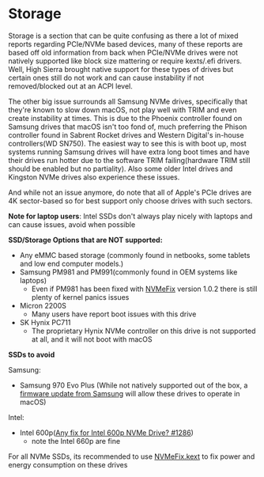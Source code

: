 # Storage

Storage is a section that can be quite confusing as there a lot of mixed reports regarding PCIe/NVMe based devices, many of these reports are based off old information from back when PCIe/NVMe drives were not natively supported like block size mattering or require kexts/.efi drivers. Well, High Sierra brought native support for these types of drives but certain ones still do not work and can cause instability if not removed/blocked out at an ACPI level.

The other big issue surrounds all Samsung NVMe drives, specifically that they're known to slow down macOS, not play well with TRIM and even create instability at times. This is due to the Phoenix controller found on Samsung drives that macOS isn't too fond of, much preferring the Phison controller found in Sabrent Rocket drives and Western Digital's in-house controllers(WD SN750). The easiest way to see this is with boot up, most systems running Samsung drives will have extra long boot times and have their drives run hotter due to the software TRIM failing(hardware TRIM still should be enabled but no partiality). Also some older Intel drives and Kingston NVMe drives also experience these issues.

And while not an issue anymore, do note that all of Apple's PCIe drives are 4K sector-based so for best support only choose drives with such sectors.

**Note for laptop users**: Intel SSDs don't always play nicely with laptops and can cause issues, avoid when possible

**SSD/Storage Options that are NOT supported:**

* Any eMMC based storage (commonly found in netbooks, some tablets and low end computer models.)
* Samsung PM981 and PM991(commonly found in OEM systems like laptops)
  * Even if PM981 has been fixed with [NVMeFix](https://github.com/acidanthera/NVMeFix/releases) version 1.0.2 there is still plenty of kernel panics issues
* Micron 2200S
  * Many users have report boot issues with this drive
* SK Hynix PC711
  * The proprietary Hynix NVMe controller on this drive is not supported at all, and it will not boot with macOS

**SSDs to avoid**

Samsung:

* Samsung 970 Evo Plus (While not natively supported out of the box, a [firmware update from Samsung](https://www.samsung.com/semiconductor/minisite/ssd/download/tools/) will allow these drives to operate in macOS)

Intel:

* Intel 600p([Any fix for Intel 600p NVMe Drive? #1286](https://github.com/acidanthera/bugtracker/issues/1286))
  * note the Intel 660p are fine

For all NVMe SSDs, its recommended to use [NVMeFix.kext](https://github.com/acidanthera/NVMeFix) to fix power and energy consumption on these drives

